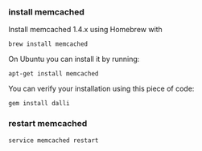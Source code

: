 
### install memcached



Install memcached 1.4.x using Homebrew with
```
brew install memcached
```

On Ubuntu you can install it by running:

```
apt-get install memcached
```

You can verify your installation using this piece of code:

```
gem install dalli
```

### restart memcached


```
service memcached restart
```




